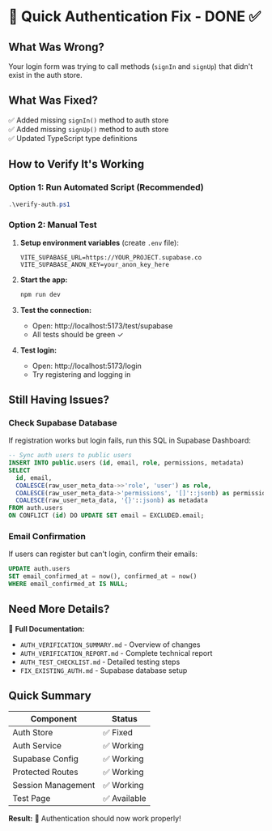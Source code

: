# 🚀 Quick Authentication Fix - DONE ✅

## What Was Wrong?

Your login form was trying to call methods (`signIn` and `signUp`) that didn't exist in the auth store.

## What Was Fixed?

✅ Added missing `signIn()` method to auth store  
✅ Added missing `signUp()` method to auth store  
✅ Updated TypeScript type definitions  

## How to Verify It's Working

### Option 1: Run Automated Script (Recommended)

```powershell
.\verify-auth.ps1
```

### Option 2: Manual Test

1. **Setup environment variables** (create `.env` file):
   ```
   VITE_SUPABASE_URL=https://YOUR_PROJECT.supabase.co
   VITE_SUPABASE_ANON_KEY=your_anon_key_here
   ```

2. **Start the app:**
   ```bash
   npm run dev
   ```

3. **Test the connection:**
   - Open: http://localhost:5173/test/supabase
   - All tests should be green ✓

4. **Test login:**
   - Open: http://localhost:5173/login
   - Try registering and logging in

## Still Having Issues?

### Check Supabase Database

If registration works but login fails, run this SQL in Supabase Dashboard:

```sql
-- Sync auth users to public users
INSERT INTO public.users (id, email, role, permissions, metadata)
SELECT 
  id, email,
  COALESCE(raw_user_meta_data->>'role', 'user') as role,
  COALESCE(raw_user_meta_data->'permissions', '[]'::jsonb) as permissions,
  COALESCE(raw_user_meta_data, '{}'::jsonb) as metadata
FROM auth.users
ON CONFLICT (id) DO UPDATE SET email = EXCLUDED.email;
```

### Email Confirmation

If users can register but can't login, confirm their emails:

```sql
UPDATE auth.users
SET email_confirmed_at = now(), confirmed_at = now()
WHERE email_confirmed_at IS NULL;
```

## Need More Details?

📖 **Full Documentation:**
- `AUTH_VERIFICATION_SUMMARY.md` - Overview of changes
- `AUTH_VERIFICATION_REPORT.md` - Complete technical report
- `AUTH_TEST_CHECKLIST.md` - Detailed testing steps
- `FIX_EXISTING_AUTH.md` - Supabase database setup

## Quick Summary

| Component | Status |
|-----------|--------|
| Auth Store | ✅ Fixed |
| Auth Service | ✅ Working |
| Supabase Config | ✅ Working |
| Protected Routes | ✅ Working |
| Session Management | ✅ Working |
| Test Page | ✅ Available |

**Result:** 🎉 Authentication should now work properly!

